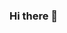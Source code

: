 ### Hi there 👋
[](https://github-readme-stats.vercel.app/api?username=MaymoonaAlBoloshi&count_private=true&show_icons=true)
[](https://github-readme-stats.vercel.app/api/top-langs/?username=MaymoonaAlBoloshi&layout=compact)
<!--START_SECTION:waka-->
<!--END_SECTION:waka-->
<!--
**MaymoonaAlBoloshi/MaymoonaAlBoloshi** is a ✨ _special_ ✨ repository because its `README.md` (this file) appears on your GitHub profile.

Here are some ideas to get you started:
- 🔭 I’m currently working on ...
- 🌱 I’m currently learning ...
- 👯 I’m looking to collaborate on ...
- 🤔 I’m looking for help with ...
- 💬 Ask me about ...
- 📫 How to reach me: ...
- 😄 Pronouns: ...
- ⚡ Fun fact: ...
-->
